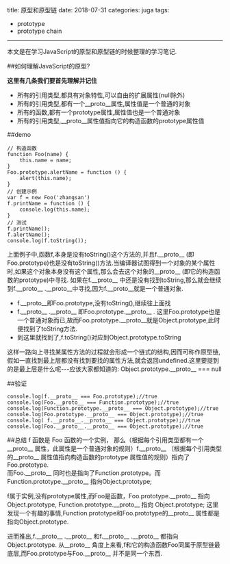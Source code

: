 title: 原型和原型链
date: 2018-07-31
categories: juga
tags:
- prototype
- prototype chain

---

本文是在学习JavaScript的原型和原型链的时候整理的学习笔记.

##如何理解JavaScript的原型?

**这里有几条我们要首先理解并记住**

- 所有的引用类型,都具有对象特性,可以自由的扩展属性(null除外)
- 所有的引用类型,都有一个\_\_proto__属性,属性值是一个普通的对象
- 所有的函数,都有一个prototype属性,属性值也是一个普通对象
- 所有的引用类型,\_\_proto__属性值指向它的构造函数的prototype属性值

##demo

```
// 构造函数
function Foo(name) {
    this.name = name;
}
Foo.prototype.alertName = function () {
    alert(this.name);
}
// 创建示例
var f = new Foo('zhangsan')
f.printName = function () {
    console.log(this.name);
}
// 测试
f.printName();
f.alertName();
console.log(f.toString());
```

上面例子中,函数f,本身是没有toString()这个方法的,并且f.\_\_proto__ (即Foo.prototype)也是没有toString()方法.当编译器试图得到一个对象的某个属性时,如果这个对象本身没有这个属性,那么会去这个对象的\_\_proto__ (即它的构造函数的prototype)中寻找.
如果在f.\_\_proto__ 中还是没有找到toString,那么就会继续到f.\_\_proto__ .\_\_proto__中寻找,因为f.\_\_proto__就是一个普通对象.

- f.\_\_proto__即Foo.prototype,没有toString(),继续往上面找
- f.\_\_proto__ .\_\_proto__ 即Foo.prototype.\_\_proto__ . 这里Foo.prototype也是一个普通对象而已,故而Foo.prototype.\_\_proto__就是Object.prototype,此时便找到了toString方法.
- 到这里就找到了,f.toString()对应到Object.prototype.toString

这样一路向上寻找某属性方法的过程就会形成一个链式的结构,因而可称作原型链,假如一直找到最上层都没有找到要找的属性方法,就会返回undefined.这里要提到的是最上层是什么呢---应该大家都知道的:
Object.prototype.\_\_proto__ === null

##验证
```
console.log(f.__proto__ === Foo.prototype);//true
console.log(Foo.__proto__ === Function.prototype);//true
console.log(Function.prototype.__proto__ === Object.prototype);//true
console.log(Foo.prototype.__proto__ === Object.prototype);//true
console.log( f.__proto__.__proto__ === Object.prototype);//true
console.log(Foo.__proto__.__proto__ === Object.prototype);//true
```

##总结
f 函数是 Foo 函数的一个实例， 那么（根据每个引用类型都有一个\_\_proto__ 属性，此属性是一个普通对象的规则）f.\_\_proto__ （根据每个引用类型的\_\_proto__ 属性值指向构造函数的prototype 属性值的规则）指向了Foo.prototype.  
而Foo.\_\_proto__ 同时也是指向了Function.prototype。而Function.prototype.\_\_proto__ 指向Object.prototype;

f属于实例,没有prototype属性,而Foo是函数，Foo.prototype.\_\_proto__ 指向Object.prototype, Function.prototype.\_\_proto__ 指向 Object.prototype;
这里发现一个有趣的事情,Function.prototype和Foo.prototype的\_\_proto__ 属性都是指向Object.prototype.

进而推出,f.\_\_proto__ .\_\_proto__ 和f.\_\_proto__ .\_\_proto__ 都指向Object.prototype.
从\_\_proto__ 角度上来看,f和它的构造函数Foo同属于原型链最底层,而Foo.prototype与Foo.\_\_proto__ 并不是同一个东西.
